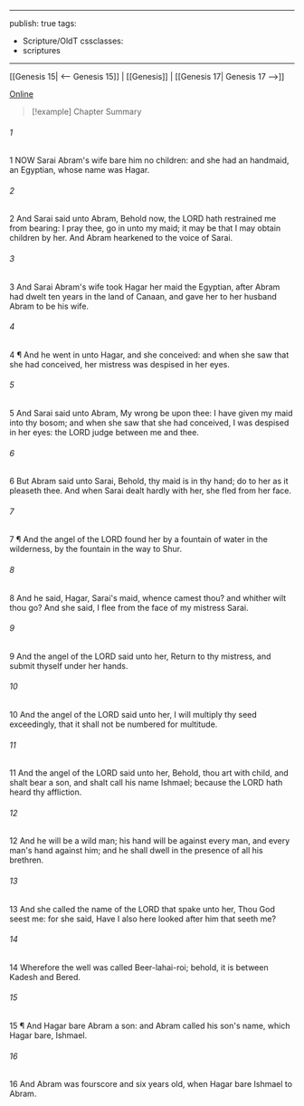 

---
publish: true
tags:
  - Scripture/OldT
cssclasses:
  - scriptures
---
[[Genesis 15| <-- Genesis 15]] | [[Genesis]] | [[Genesis 17| Genesis 17 -->]]

[Online](https://churchofjesuschrist.org/study/scriptures/ot/gen/16?lang=eng)

>[!example] Chapter Summary
>
###### 1
1 NOW Sarai Abram's wife bare him no children: and she had an handmaid, an Egyptian, whose name was Hagar.
###### 2
2 And Sarai said unto Abram, Behold now, the LORD hath restrained me from bearing: I pray thee, go in unto my maid; it may be that I may obtain children by her.  And Abram hearkened to the voice of Sarai.
###### 3
3 And Sarai Abram's wife took Hagar her maid the Egyptian, after Abram had dwelt ten years in the land of Canaan, and gave her to her husband Abram to be his wife.
###### 4
4 ¶ And he went in unto Hagar, and she conceived: and when she saw that she had conceived, her mistress was despised in her eyes.
###### 5
5 And Sarai said unto Abram, My wrong be upon thee: I have given my maid into thy bosom; and when she saw that she had conceived, I was despised in her eyes: the LORD judge between me and thee.
###### 6
6 But Abram said unto Sarai, Behold, thy maid is in thy hand; do to her as it pleaseth thee.  And when Sarai dealt hardly with her, she fled from her face.
###### 7
7 ¶ And the angel of the LORD found her by a fountain of water in the wilderness, by the fountain in the way to Shur.
###### 8
8 And he said, Hagar, Sarai's maid, whence camest thou?  and whither wilt thou go?  And she said, I flee from the face of my mistress Sarai.
###### 9
9 And the angel of the LORD said unto her, Return to thy mistress, and submit thyself under her hands.
###### 10
10 And the angel of the LORD said unto her, I will multiply thy seed exceedingly, that it shall not be numbered for multitude.
###### 11
11 And the angel of the LORD said unto her, Behold, thou art with child, and shalt bear a son, and shalt call his name Ishmael; because the LORD hath heard thy affliction.
###### 12
12 And he will be a wild man; his hand will be against every man, and every man's hand against him; and he shall dwell in the presence of all his brethren.
###### 13
13 And she called the name of the LORD that spake unto her, Thou God seest me: for she said, Have I also here looked after him that seeth me?
###### 14
14 Wherefore the well was called Beer-lahai-roi; behold, it is between Kadesh and Bered.
###### 15
15 ¶ And Hagar bare Abram a son: and Abram called his son's name, which Hagar bare, Ishmael.
###### 16
16 And Abram was fourscore and six years old, when Hagar bare Ishmael to Abram.



